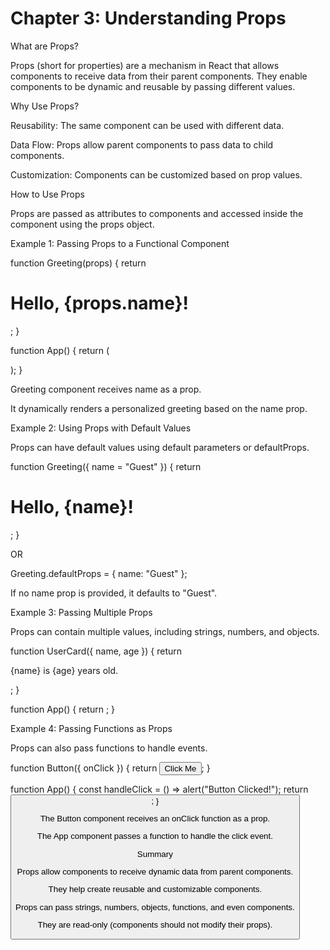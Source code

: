# Chapter 3: Understanding Props

What are Props?

Props (short for properties) are a mechanism in React that allows components to receive data from their parent components. They enable components to be dynamic and reusable by passing different values.

Why Use Props?

Reusability: The same component can be used with different data.

Data Flow: Props allow parent components to pass data to child components.

Customization: Components can be customized based on prop values.

How to Use Props

Props are passed as attributes to components and accessed inside the component using the props object.

Example 1: Passing Props to a Functional Component

function Greeting(props) {
    return <h1>Hello, {props.name}!</h1>;
}

function App() {
    return (
        <div>
            <Greeting name="Alice" />
            <Greeting name="Bob" />
        </div>
    );
}

Greeting component receives name as a prop.

It dynamically renders a personalized greeting based on the name prop.

Example 2: Using Props with Default Values

Props can have default values using default parameters or defaultProps.

function Greeting({ name = "Guest" }) {
    return <h1>Hello, {name}!</h1>;
}

OR

Greeting.defaultProps = {
    name: "Guest"
};

If no name prop is provided, it defaults to "Guest".

Example 3: Passing Multiple Props

Props can contain multiple values, including strings, numbers, and objects.

function UserCard({ name, age }) {
    return <p>{name} is {age} years old.</p>;
}

function App() {
    return <UserCard name="Alice" age={25} />;
}

Example 4: Passing Functions as Props

Props can also pass functions to handle events.

function Button({ onClick }) {
    return <button onClick={onClick}>Click Me</button>;
}

function App() {
    const handleClick = () => alert("Button Clicked!");
    return <Button onClick={handleClick} />;
}

The Button component receives an onClick function as a prop.

The App component passes a function to handle the click event.

Summary

Props allow components to receive dynamic data from parent components.

They help create reusable and customizable components.

Props can pass strings, numbers, objects, functions, and even components.

They are read-only (components should not modify their props).

